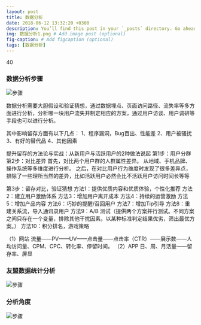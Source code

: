 ```yaml
---
layout: post
title: 数据分析
date: 2018-06-12 13:32:20 +0300
description: You’ll find this post in your `_posts` directory. Go ahead and edit it and re-build the site to see your changes. # Add post description (optional)
img: 数据分析1.png # Add image post (optional)
fig-caption: # Add figcaption (optional)
tags: [数据分析]
---
```

40

### 数据分析步骤

![步骤]({{site.baseurl}}/assets/img/数据分析.png)

数据分析需要大胆假设和验证猜想，通过数据埋点、页面访问路径、流失率等多方面进行分析，分析哪一块用户流失并制定相应的方案，通过用户访谈、用户调研等手段也可以进行分析。

其中影响留存方面有以下几点：
1、程序漏洞，Bug百出、性能差
2、用户被骚扰
3、有好的替代品
4、其他因素

提升留存的方法论与实战：从新用户与活跃用户的2种做法说起
第1步：用户分群
第2步：对比差异
首先，对比两个用户群的人群属性差异。
从地域、手机品牌、操作系统等多维度进行分析。
之后，在对比用户行为维度时发现了很多差异点，排除了一些理所当然的差异，比如活跃用户必然会比不活跃用户访问时间长等等

第3步：留存对比，验证猜想
方法1：提供优质内容和优质体验，个性化推荐
方法2：建立用户激励体系
方法3：增加用户离开成本
方法4：持续的运营激励
方法5：增加产品内容
方法6：巧妙的提醒/召回用户
方法7：增加Tip引导
方法8：重建关系流，导入通讯录用户
方法9：A/B 测试（提供两个方案并行测试。不同方案之间只存在一个变量，排除其他干扰因素。以某种标准判定结果优劣，筛出最优方案。）
方法10：积分排名，游戏策略

（1）网站
流量——PV——UV——点击量——点击率（CTR）——展示数——人均访问量、CPM、CPC、转化率、停留时间。
（2）APP
日、周、月活量——留存率、屏显

### 友盟数据统计分析

![步骤]({{site.baseurl}}/assets/img/友盟数据分析.png)



### 分析角度

![步骤]({{site.baseurl}}/assets/img/纵切.jpg)




